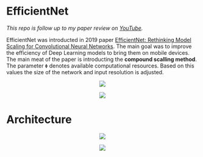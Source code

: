 # EfficientNet
*This repo is follow up to my paper review on [YouTube]().*

EfficientNet was introducted in 2019 paper [EfficientNet: Rethinking Model Scaling for Convolutional Neural Networks](https://arxiv.org/pdf/1905.11946.pdf). 
The main goal was to improve the efficiency of Deep Learning models to bring them on mobile devices. The main meat of the paper is introducting the __compound scalling method__. 
The parameter `Φ` denotes available computational resources. Based on this values the size of the network and input resolution is adjusted.

<p align="center">
<img 
  src="https://github.com/maciejbalawejder/DeepLearning-collection/blob/main/ConvNets/EfficientNet/scalling.png"
>
</p>


<p align="center">
<img 
  src="https://github.com/maciejbalawejder/DeepLearning-collection/blob/main/ConvNets/EfficientNet/coefficients.png"
>
</p>



# Architecture

<p align="center">
<img 
  src="https://github.com/maciejbalawejder/DeepLearning-collection/blob/main/ConvNets/EfficientNet/squeeze&excitaionMobileV3.png"
>
</p>

<p align="center">
<img 
  src="https://github.com/maciejbalawejder/DeepLearning-collection/blob/main/ConvNets/EfficientNet/baseline.png"
>
</p>
